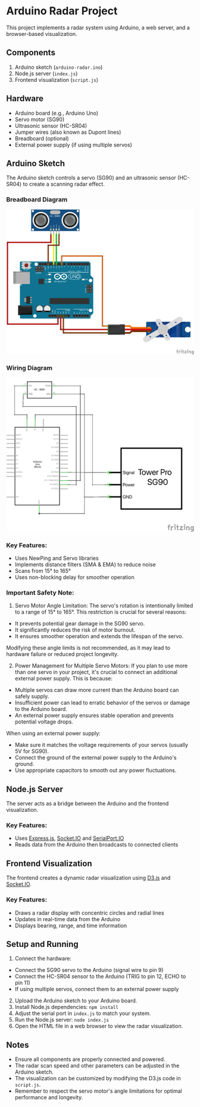 # Arduino Radar Project

This project implements a radar system using Arduino, a web server, and a browser-based visualization.

## Components

1. Arduino sketch (`arduino-radar.ino`)
2. Node.js server (`index.js`)
3. Frontend visualization (`script.js`)

## Hardware

- Arduino board (e.g., Arduino Uno)
- Servo motor (SG90)
- Ultrasonic sensor (HC-SR04)
- Jumper wires (also known as Dupont lines)
- Breadboard (optional)
- External power supply (if using multiple servos)

## Arduino Sketch

The Arduino sketch controls a servo (SG90) and an ultrasonic sensor (HC-SR04) to create a scanning radar effect.

### Breadboard Diagram

![arduino-radar_breadboard](diagram/arduino-radar_breadboard.png)

### Wiring Diagram

![arduino-radar_wiring](diagram/arduino-radar_wiring.png)

### Key Features:

- Uses NewPing and Servo libraries
- Implements distance filters (SMA & EMA) to reduce noise
- Scans from 15° to 165°
- Uses non-blocking delay for smoother operation

### Important Safety Note:

1. Servo Motor Angle Limitation: The servo's rotation is intentionally limited to a range of 15° to 165°. This restriction is crucial for several reasons:

- It prevents potential gear damage in the SG90 servo.
- It significantly reduces the risk of motor burnout.
- It ensures smoother operation and extends the lifespan of the servo.

Modifying these angle limits is not recommended, as it may lead to hardware failure or reduced project longevity.

2. Power Management for Multiple Servo Motors: If you plan to use more than one servo in your project, it's crucial to connect an additional external power supply. This is because:

- Multiple servos can draw more current than the Arduino board can safely supply.
- Insufficient power can lead to erratic behavior of the servos or damage to the Arduino board.
- An external power supply ensures stable operation and prevents potential voltage drops.

When using an external power supply:

- Make sure it matches the voltage requirements of your servos (usually 5V for SG90).
- Connect the ground of the external power supply to the Arduino's ground.
- Use appropriate capacitors to smooth out any power fluctuations.

## Node.js Server

The server acts as a bridge between the Arduino and the frontend visualization.

### Key Features:

- Uses [Express.js](https://expressjs.com), [Socket.IO](https://socket.io) and [SerialPort.IO](https://serialport.io)
- Reads data from the Arduino then broadcasts to connected clients

## Frontend Visualization

The frontend creates a dynamic radar visualization using [D3.js](https://d3js.org) and [Socket.IO](https://socket.io).

### Key Features:

- Draws a radar display with concentric circles and radial lines
- Updates in real-time data from the Arduino
- Displays bearing, range, and time information

## Setup and Running

1. Connect the hardware:

- Connect the SG90 servo to the Arduino (signal wire to pin 9)
- Connect the HC-SR04 sensor to the Arduino (TRIG to pin 12, ECHO to pin 11)
- If using multiple servos, connect them to an external power supply

2. Upload the Arduino sketch to your Arduino board.
3. Install Node.js dependencies: `npm install`
4. Adjust the serial port in `index.js` to match your system.
5. Run the Node.js server: `node index.js`
6. Open the HTML file in a web browser to view the radar visualization.

## Notes

- Ensure all components are properly connected and powered.
- The radar scan speed and other parameters can be adjusted in the Arduino sketch.
- The visualization can be customized by modifying the D3.js code in `script.js`.
- Remember to respect the servo motor's angle limitations for optimal performance and longevity.
